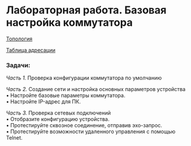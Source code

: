 # Лабораторная работа. Базовая настройка коммутатора

[Топология](Топология.png)[](Таблица%20адресации.png)

[Таблица адресации](Таблица%20адресации.png)

###	Задачи:
_Часть 1._ Проверка конфигурации коммутатора по умолчанию

_Часть 2._ Создание сети и настройка основных параметров устройства<br/>
•	Настройте базовые параметры коммутатора.<br/>
•	Настройте IP-адрес для ПК.

_Часть 3._ Проверка сетевых подключений<br/>
•	Отобразите конфигурацию устройства.<br/>
•	Протестируйте сквозное соединение, отправив эхо-запрос.<br/>
•	Протестируйте возможности удаленного управления с помощью Telnet.
